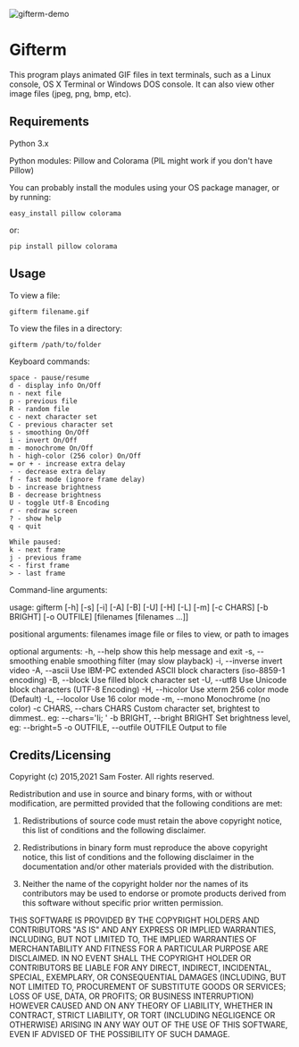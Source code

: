 ![gifterm-demo](https://user-images.githubusercontent.com/261501/143030396-f0f82a21-c1c4-4a84-ac06-9a4407465382.gif)

# Gifterm

This program plays animated GIF files in text terminals, such as a Linux console, OS X Terminal or Windows DOS console. It can also view other image files (jpeg, png, bmp, etc).

## Requirements

Python 3.x

Python modules: Pillow and Colorama (PIL might work if you don't have Pillow)

You can probably install the modules using your OS package manager, or by running:

    easy_install pillow colorama

or:

    pip install pillow colorama

## Usage

To view a file:

    gifterm filename.gif

To view the files in a directory:

    gifterm /path/to/folder

Keyboard commands:

    space - pause/resume
    d - display info On/Off
    n - next file
    p - previous file
    R - random file
    c - next character set 
    C - previous character set 
    s - smoothing On/Off
    i - invert On/Off
    m - monochrome On/Off
    h - high-color (256 color) On/Off
    = or + - increase extra delay
    - - decrease extra delay
    f - fast mode (ignore frame delay)
    b - increase brightness
    B - decrease brightness
    U - toggle Utf-8 Encoding
    r - redraw screen
    ? - show help
    q - quit

    While paused:
    k - next frame
    j - previous frame
    < - first frame
    > - last frame

Command-line arguments:

usage: gifterm [-h] [-s] [-i] [-A] [-B] [-U] [-H] [-L] [-m] [-c CHARS] [-b BRIGHT]
               [-o OUTFILE]
               [filenames [filenames ...]]

positional arguments:
  filenames             image file or files to view, or path to images

optional arguments:
  -h, --help            show this help message and exit
  -s, --smoothing       enable smoothing filter (may slow playback)
  -i, --inverse         invert video
  -A, --ascii           Use IBM-PC extended ASCII block characters (iso-8859-1
                        encoding)
  -B, --block           Use filled block character set
  -U, --utf8            Use Unicode block characters (UTF-8 Encoding)
  -H, --hicolor         Use xterm 256 color mode (Default)
  -L, --locolor         Use 16 color mode
  -m, --mono            Monochrome (no color)
  -c CHARS, --chars CHARS
                        Custom character set, brightest to dimmest.. eg:
                        --chars='Ii; '
  -b BRIGHT, --bright BRIGHT
                        Set brightness level, eg: --bright=5
  -o OUTFILE, --outfile OUTFILE
                        Output to file

## Credits/Licensing

Copyright (c) 2015,2021 Sam Foster. All rights reserved.

Redistribution and use in source and binary forms, with or without modification, are permitted provided that the following conditions are met:

1. Redistributions of source code must retain the above copyright notice, this list of conditions and the following disclaimer.

2. Redistributions in binary form must reproduce the above copyright notice, this list of conditions and the following disclaimer in the documentation and/or other materials provided with the distribution.

3. Neither the name of the copyright holder nor the names of its contributors may be used to endorse or promote products derived from this software without specific prior written permission.

THIS SOFTWARE IS PROVIDED BY THE COPYRIGHT HOLDERS AND CONTRIBUTORS "AS IS" AND ANY EXPRESS OR IMPLIED WARRANTIES, INCLUDING, BUT NOT LIMITED TO, THE IMPLIED WARRANTIES OF MERCHANTABILITY AND FITNESS FOR A PARTICULAR PURPOSE ARE DISCLAIMED. IN NO EVENT SHALL THE COPYRIGHT HOLDER OR CONTRIBUTORS BE LIABLE FOR ANY DIRECT, INDIRECT, INCIDENTAL, SPECIAL, EXEMPLARY, OR CONSEQUENTIAL DAMAGES (INCLUDING, BUT NOT LIMITED TO, PROCUREMENT OF SUBSTITUTE GOODS OR SERVICES; LOSS OF USE, DATA, OR PROFITS; OR BUSINESS INTERRUPTION) HOWEVER CAUSED AND ON ANY THEORY OF LIABILITY, WHETHER IN CONTRACT, STRICT LIABILITY, OR TORT (INCLUDING NEGLIGENCE OR OTHERWISE) ARISING IN ANY WAY OUT OF THE USE OF THIS SOFTWARE, EVEN IF ADVISED OF THE POSSIBILITY OF SUCH DAMAGE.


